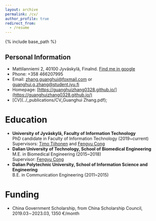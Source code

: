 ```yaml
---
layout: archive
permalink: /cv/
author_profile: true
redirect_from:
  - /resume
---
```


{% include base_path %}


Personal Information
------
- Mattilanniemi 2, 40100 Jyväskylä, Finalnd. [Find me in google](https://goo.gl/maps/rXFqdB3Jm7L1rycSA)
- Phone: +358 466207995
- Email: zhang.guanghui@foxmail.com or guanghui.g.zhang@student.jyu.fi
- Homepage:  [https://guanghuizhang0328.github.io/](https://guanghuizhang0328.github.io/)
- [CV](../_publications/CV_Guanghui Zhang.pdf);

Education
======
* **University of Jyväskylä, Faculty of Information Technology**<br>PhD candidate in Faculty of Information Technology (2019~current)<br>Supervisors: [Timo Tiihonen](http://users.jyu.fi/~tiihonen/) and [Fengyu Cong](http://faculty.dlut.edu.cn/2013011247/en/index/672773/list/index.htm)
* **Dalian University of Technology, School of Biomedical Engineering**<br>M.E. in Biomedical Engineering (2015~2018)<br>Supervisor: [Fengyu Cong](http://www.escience.cn/people/cong/index.html)
* **Dalian Polytechnic University, School of Information Science and Engineering**<br>B.E. in Communication Engineering (2011~2015)

Funding
======

* China Government Scholarship, from China Scholarship Council, 2019.03∼2023.03, 1350 €/month
